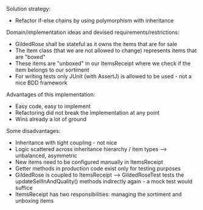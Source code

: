 Solution strategy:
* Refactor if-else chains by using polymorphism with inheritance

Domain/implementation ideas and devised requirements/restrictions:
* GildedRose shall be stateful as it owns the items that are for sale
* The Item class (that we are not allowed to change) represents items that are "boxed"
* These items are "unboxed" in our ItemsReceipt where we check if the item belongs to our sortiment
* For writing tests only JUnit (with AssertJ) is allowed to be used - not a nice BDD framework 

Advantages of this implementation:
* Easy code, easy to implement
* Refactoring did not break the implementation at any point
* Wins already a lot of ground

Some disadvantages:
* Inheritance with tight coupling - not nice
* Logic scattered across inheritance hierarchy / item types --> unbalanced, asymmetric
* New items need to be configured manually in ItemsReceipt
* Getter methods in production code exist only for testing purposes
* GildedRose is coupled to ItemsReceipt --> GildedRoseTest tests the updateSellInAndQuality() methods indirectly again -
a mock test would suffice 
* ItemsReceipt has two responsibilities: managing the sortiment and unboxing items